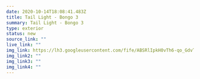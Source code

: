 ```yaml
---
date: 2020-10-14T18:08:41.483Z
title: Tail Light - Bongo 3
summary: Tail Light - Bongo 3
type: exterior
status: new
source_link: ""
live_link: ""
img_link: https://lh3.googleusercontent.com/fife/ABSRlIpkH0vTh6-qo_GdvTcYWEukhAIJ_y0-iEr_kAg2deATKvJJk6r2jpGwPHwc16at1hLsZH56x8YCMLWSJ9b-ehM1WeR1_gbHHpp0apTStfN0S3HKFWMAleOpyCrFBEhOdgzhGjnc94Scj2usWOn9aHuQdZ_zDHjhriDV3pyKdOcfhnEjp4zwocx5QAYqj-rO7feswrx_uI_yLx9F6GHbxawbfADCTfjn9eWPlYMvQE9aUGKozabRmYd7PCY6t6xEPZZ5G7JKsBwo2JKzNXYAsltKq0tlgc1ps0D6C-qkIsg73cKUOZZHqTkzy8kXLE9VUYvvLO0-iE327pqnBKf-itiE-_HoSDKlrGH9ClsVp9bm-aMYIYR8zdwbgWHmVep0hpVVyXnasQ2cOL5jvrB90sHrJdASkp4xR0b0Wtjy-hREx7KlOOcj3pEjOnL3fFcb37g38cbjHfZtX9jU_CykyIXSNVhJp-js2Jr8BTDbupfDZ0D2G7q31ILylf7zGQfld0UFU5PFfoZ4dO-M3TW073-Qv3mmZIBqmeC4_TCc5HXKzJwtdakZJ0D0I9efCEY5mTfbqLh1VbbMdFpFdKsMAxL3M6YIHC2iE_JFns1LsJbSUBNXDJZ2V3tAfeNi7esB9THxKAsu9_lhc0dtSX-NiHWeZEw7XJZ84NqTyIoJ6OFE3S2LNfQZT1sjxBtSB9_Lb-uBlHUyitnpm-o2PKzm6AppxBiktNJaNA=w795-h666-ft
img_link2: ""
img_link3: ""
img_link4: ""
---
```

